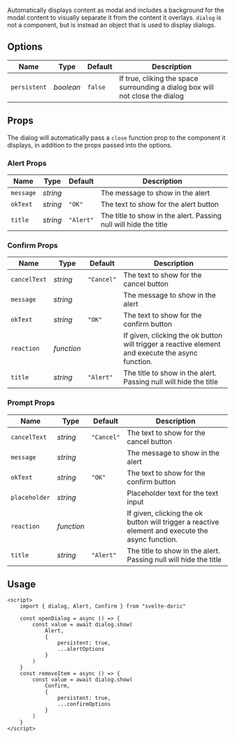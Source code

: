 Automatically displays content as modal and includes a background for the modal
content to visually separate it from the content it overlays. `dialog` is not a
component, but is instead an object that is used to display dialogs.

## Options
| Name | Type | Default | Description |
| --- | --- | --- | --- |
| `persistent` | _boolean_ | `false` | If true, cliking the space surrounding a dialog box will not close the dialog

## Props

The dialog will automatically pass a `close` function prop to the component it
displays, in addition to the props passed into the options.

### Alert Props
| Name | Type | Default | Description |
| --- | --- | --- | --- |
| `message` | _string_ | | The message to show in the alert
| `okText` | _string_ | `"OK"` | The text to show for the alert button
| `title` | _string_ | `"Alert"` | The title to show in the alert. Passing null will hide the title

### Confirm Props
| Name | Type | Default | Description |
| --- | --- | --- | --- |
| `cancelText` | _string_ | `"Cancel"` | The text to show for the cancel button
| `message` | _string_ | | The message to show in the alert
| `okText` | _string_ | `"OK"` | The text to show for the confirm button
| `reaction` | _function_ | | If given, clicking the ok button will trigger a reactive element and execute the async function.
| `title` | _string_ | `"Alert"` | The title to show in the alert. Passing null will hide the title

### Prompt Props
| Name | Type | Default | Description |
| --- | --- | --- | --- |
| `cancelText` | _string_ | `"Cancel"` | The text to show for the cancel button
| `message` | _string_ | | The message to show in the alert
| `okText` | _string_ | `"OK"` | The text to show for the confirm button
| `placeholder` | _string_ | | Placeholder text for the text input
| `reaction` | _function_ | | If given, clicking the ok button will trigger a reactive element and execute the async function.
| `title` | _string_ | `"Alert"` | The title to show in the alert. Passing null will hide the title

## Usage
```svelte
<script>
    import { dialog, Alert, Confirm } from "svelte-doric"

    const openDialog = async () => {
        const value = await dialog.show(
            Alert,
            {
                persistent: true,
                ...alertOptions
            }
        )
    }
    const removeItem = async () => {
        const value = await dialog.show(
            Confirm,
            {
                persistent: true,
                ...confirmOptions
            }
        )
    }
</script>
```
